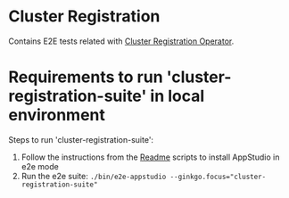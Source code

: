 # Cluster Registration

Contains E2E tests related with [Cluster Registration Operator](https://github.com/stolostron/cluster-registration-operator).

# Requirements to run 'cluster-registration-suite' in local environment

Steps to run 'cluster-registration-suite':

1) Follow the instructions from the [Readme](../../../scripts/Readme.md) scripts to install AppStudio in e2e mode
2) Run the e2e suite: `./bin/e2e-appstudio --ginkgo.focus="cluster-registration-suite"`
